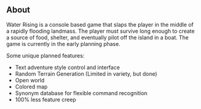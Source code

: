 About
----------------------------------------------

Water Rising is a console based game that slaps the player in the middle of a rapidly flooding landmass. The player must survive long enough to create a source of food, shelter, and eventually pilot
off the island in a boat. The game is currently in the early planning phase.

Some unique planned features:

- Text adventure style control and interface
- Random Terrain Generation (Limited in variety, but done)
- Open world
- Colored map
- Synonym database for flexible command recognition
- 100% less feature creep